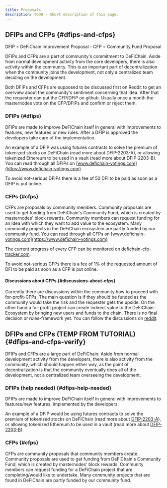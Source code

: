 ```yaml
---
title: Proposals
description: TODO - Short description of this page.
---
```


## DFIPs and CFPs {#dfips-and-cfps}

DFIP = DeFiChain Improvement Proposal - CFP = Community Fund Proposal

DFIPs and CFPs are a part of community's commitment to DeFiChain. Aside from normal development activity from the core developers, there is also activity within the community. This is an important part of decentralization when the community joins the development, not only a centralized team deciding on the development.

Both DFIPs and CFPs are supposed to be discussed first on Reddit to get an overview about the community's sentiment concerning that idea. After that the requester can put the CFP/DFIP on github. Usually once a month the masternodes vote on the CFP/DFIPs and confirm or reject them.

### DFIPs {#dfips}

DFIPs are made to improve DeFiChain itself in general with improvements to features, new features or new rules. After a DFIP is approved the developers take care of the implementation.

An example of a DFIP was using futures contracts to solve the premium of tokenized stocks on DeFiChain (read more about DFIP-2203-A), or allowing tokenized Ethereum to be used in a vault (read more about DFIP-2203-B). You can read through all DFIPs on [www.defichain-votings.com](https://www.defichain-votings.com)

To avoid not-serious DFIPs there is a fee of 50 DFI to be paid as soon as a DFIP is put online.

### CFPs {#cfps}

CFPs are proposals by community members. Community proposals are used to get funding from DeFiChain's Community Fund, which is created by masternodes' block rewards. Community members can request funding for an idea with which they want to add value to the ecosystem. Many community projects in the DeFiChain ecosystem are partly funded by our community fund. You can read through all CFPs on [www.defichain-votings.com](https://www.defichain-votings.com)

The current progress of every CFP can be monitored on [defichain-cfp-tracker.com](https://www.defichain-cfp-tracker.com/b/7Qcqu3xl/defichain-cfp-projects).

To avoid not-serious CFPs there is a fee of 1% of the requested amount of DFI to be paid as soon as a CFP is put online.

#### Discussions about CFPs {#discussions-about-cfps}

Currently there are discussions within the community how to proceed with for-profit-CFPs. The main question is if they should be funded as the community would take the risk and the requester gets the upside. On the other hand a for-profit project can create indirect value to the DeFiChain-Ecosystem by bringing new users and funds to the chain. There is no final decision or rules-framework yet. You can follow the discussions on [reddit](https://www.reddit.com/r/defiblockchain/).

## DFIPs and CFPs (TEMP FROM TUTORIAL) {#dfips-and-cfps-verify}

DFIPs and CFPs are a large part of DeFiChain. Aside from normal development activity from the developers, there is also activity from the community, which should happen either way, as the point of decentralization is that the community eventually does all of the development, not a centralized team overseeing the development.

### DFIPs (help needed) {#dfips-help-needed}

DFIPs are made to improve DeFiChain itself in general with improvements to features/new features, implemented by the developers.

An example of a DFIP would be using futures contracts to solve the premium of tokenized stocks on DeFiChain (read more about [DFIP-2203-A](https://github.com/DeFiCh/dfips/issues/127)), or allowing tokenized Ethereum to be used in a vault (read more about [DFIP-2203-B](https://github.com/DeFiCh/dfips/issues/128)).

### CFPs {#cfps}

CFPs are community proposals that community members create. Community proposals are used to get funding from DeFiChain's Community Fund, which is created by masternodes' block rewards. Community members can request funding for a DeFiChain project that are completing/would like to undertake. Many community projects that are found in DeFiChain are partly funded by our community fund.

